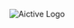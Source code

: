 ![Aictive Logo](https://encrypted-tbn0.gstatic.com/images?q=tbn:ANd9GcRyGAxj1T9VNTKbzXzKgjcAXio3Wnvr-VS9SHiK8SMleoku5GRd)
